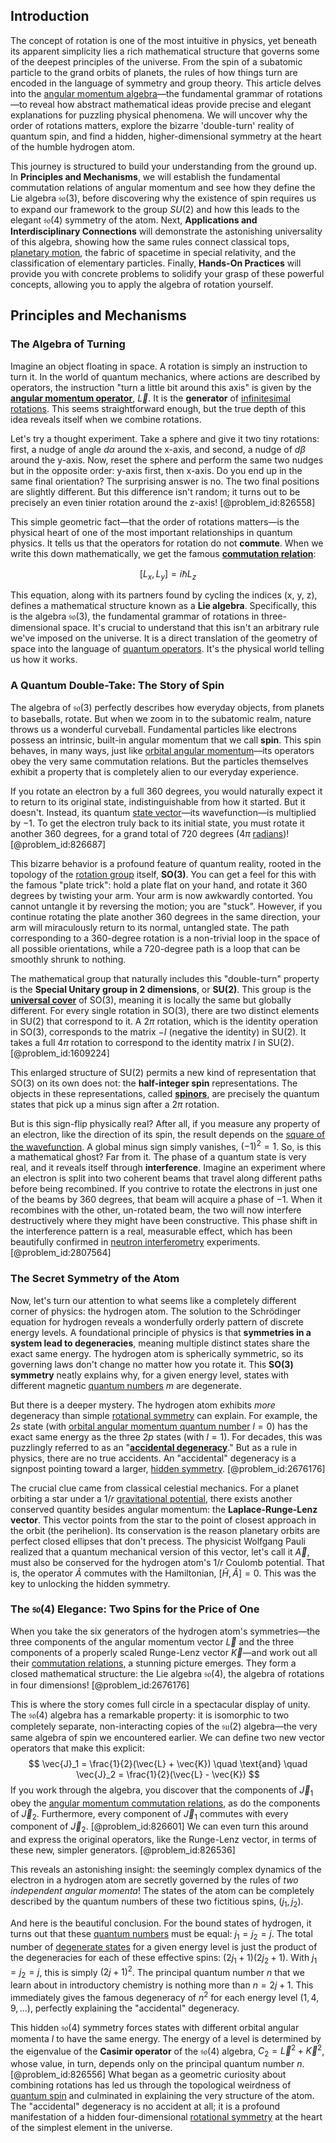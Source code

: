 ## Introduction
The concept of rotation is one of the most intuitive in physics, yet beneath its apparent simplicity lies a rich mathematical structure that governs some of the deepest principles of the universe. From the spin of a subatomic particle to the grand orbits of planets, the rules of how things turn are encoded in the language of symmetry and group theory. This article delves into the [angular momentum algebra](@article_id:178458)—the fundamental grammar of rotations—to reveal how abstract mathematical ideas provide precise and elegant explanations for puzzling physical phenomena. We will uncover why the order of rotations matters, explore the bizarre 'double-turn' reality of quantum spin, and find a hidden, higher-dimensional symmetry at the heart of the humble hydrogen atom.

This journey is structured to build your understanding from the ground up. In **Principles and Mechanisms**, we will establish the fundamental commutation relations of angular momentum and see how they define the Lie algebra $\mathfrak{so}(3)$, before discovering why the existence of spin requires us to expand our framework to the group $SU(2)$ and how this leads to the elegant $\mathfrak{so}(4)$ symmetry of the atom. Next, **Applications and Interdisciplinary Connections** will demonstrate the astonishing universality of this algebra, showing how the same rules connect classical tops, [planetary motion](@article_id:170401), the fabric of spacetime in special relativity, and the classification of elementary particles. Finally, **Hands-On Practices** will provide you with concrete problems to solidify your grasp of these powerful concepts, allowing you to apply the algebra of rotation yourself.

## Principles and Mechanisms

### The Algebra of Turning

Imagine an object floating in space. A rotation is simply an instruction to turn it. In the world of quantum mechanics, where actions are described by operators, the instruction "turn a little bit around this axis" is given by the **[angular momentum operator](@article_id:155467)**, $\vec{L}$. It is the **generator** of [infinitesimal rotations](@article_id:166141). This seems straightforward enough, but the true depth of this idea reveals itself when we combine rotations.

Let's try a thought experiment. Take a sphere and give it two tiny rotations: first, a nudge of angle $d\alpha$ around the x-axis, and second, a nudge of $d\beta$ around the y-axis. Now, reset the sphere and perform the same two nudges but in the opposite order: y-axis first, then x-axis. Do you end up in the same final orientation? The surprising answer is no. The two final positions are slightly different. But this difference isn't random; it turns out to be precisely an even tinier rotation around the z-axis! [@problem_id:826558]

This simple geometric fact—that the order of rotations matters—is the physical heart of one of the most important relationships in quantum physics. It tells us that the operators for rotation do not **commute**. When we write this down mathematically, we get the famous **[commutation relation](@article_id:149798)**:

$$
[L_x, L_y] = i\hbar L_z
$$

This equation, along with its partners found by cycling the indices (x, y, z), defines a mathematical structure known as a **Lie algebra**. Specifically, this is the algebra $\mathfrak{so}(3)$, the fundamental grammar of rotations in three-dimensional space. It's crucial to understand that this isn't an arbitrary rule we've imposed on the universe. It is a direct translation of the geometry of space into the language of [quantum operators](@article_id:137209). It's the physical world telling us how it works.

### A Quantum Double-Take: The Story of Spin

The algebra of $\mathfrak{so}(3)$ perfectly describes how everyday objects, from planets to baseballs, rotate. But when we zoom in to the subatomic realm, nature throws us a wonderful curveball. Fundamental particles like electrons possess an intrinsic, built-in angular momentum that we call **spin**. This spin behaves, in many ways, just like [orbital angular momentum](@article_id:190809)—its operators obey the very same commutation relations. But the particles themselves exhibit a property that is completely alien to our everyday experience.

If you rotate an electron by a full $360$ degrees, you would naturally expect it to return to its original state, indistinguishable from how it started. But it doesn't. Instead, its quantum [state vector](@article_id:154113)—its wavefunction—is multiplied by $-1$. To get the electron truly back to its initial state, you must rotate it another $360$ degrees, for a grand total of $720$ degrees ($4\pi$ [radians](@article_id:171199))! [@problem_id:826687]

This bizarre behavior is a profound feature of quantum reality, rooted in the topology of the [rotation group](@article_id:203918) itself, **SO(3)**. You can get a feel for this with the famous "plate trick": hold a plate flat on your hand, and rotate it $360$ degrees by twisting your arm. Your arm is now awkwardly contorted. You cannot untangle it by reversing the motion; you are "stuck". However, if you continue rotating the plate another $360$ degrees in the same direction, your arm will miraculously return to its normal, untangled state. The path corresponding to a $360$-degree rotation is a non-trivial loop in the space of all possible orientations, while a $720$-degree path is a loop that can be smoothly shrunk to nothing.

The mathematical group that naturally includes this "double-turn" property is the **Special Unitary group in 2 dimensions**, or **SU(2)**. This group is the **[universal cover](@article_id:150648)** of SO(3), meaning it is locally the same but globally different. For every single rotation in SO(3), there are two distinct elements in SU(2) that correspond to it. A $2\pi$ rotation, which is the identity operation in SO(3), corresponds to the matrix $-I$ (negative the identity) in SU(2). It takes a full $4\pi$ rotation to correspond to the identity matrix $I$ in SU(2). [@problem_id:1609224]

This enlarged structure of SU(2) permits a new kind of representation that SO(3) on its own does not: the **half-integer spin** representations. The objects in these representations, called **[spinors](@article_id:157560)**, are precisely the quantum states that pick up a minus sign after a $2\pi$ rotation.

But is this sign-flip physically real? After all, if you measure any property of an electron, like the direction of its spin, the result depends on the [square of the wavefunction](@article_id:175002). A global minus sign simply vanishes, $(-1)^2 = 1$. So, is this a mathematical ghost? Far from it. The phase of a quantum state is very real, and it reveals itself through **interference**. Imagine an experiment where an electron is split into two coherent beams that travel along different paths before being recombined. If you contrive to rotate the electrons in just one of the beams by $360$ degrees, that beam will acquire a phase of $-1$. When it recombines with the other, un-rotated beam, the two will now interfere destructively where they might have been constructive. This phase shift in the interference pattern is a real, measurable effect, which has been beautifully confirmed in [neutron interferometry](@article_id:152826) experiments. [@problem_id:2807564]

### The Secret Symmetry of the Atom

Now, let's turn our attention to what seems like a completely different corner of physics: the hydrogen atom. The solution to the Schrödinger equation for hydrogen reveals a wonderfully orderly pattern of discrete energy levels. A foundational principle of physics is that **symmetries in a system lead to degeneracies**, meaning multiple distinct states share the exact same energy. The hydrogen atom is spherically symmetric, so its governing laws don't change no matter how you rotate it. This **SO(3) symmetry** neatly explains why, for a given energy level, states with different magnetic [quantum numbers](@article_id:145064) $m$ are degenerate.

But there is a deeper mystery. The hydrogen atom exhibits *more* degeneracy than simple [rotational symmetry](@article_id:136583) can explain. For example, the $2s$ state (with [orbital angular momentum quantum number](@article_id:167079) $l=0$) has the exact same energy as the three $2p$ states (with $l=1$). For decades, this was puzzlingly referred to as an "**[accidental degeneracy](@article_id:141195)**." But as a rule in physics, there are no true accidents. An "accidental" degeneracy is a signpost pointing toward a larger, [hidden symmetry](@article_id:168787). [@problem_id:2676176]

The crucial clue came from classical celestial mechanics. For a planet orbiting a star under a $1/r$ [gravitational potential](@article_id:159884), there exists another conserved quantity besides angular momentum: the **Laplace-Runge-Lenz vector**. This vector points from the star to the point of closest approach in the orbit (the perihelion). Its conservation is the reason planetary orbits are perfect closed ellipses that don't precess. The physicist Wolfgang Pauli realized that a quantum mechanical version of this vector, let's call it $\vec{A}$, must also be conserved for the hydrogen atom's $1/r$ Coulomb potential. That is, the operator $\hat{A}$ commutes with the Hamiltonian, $[\hat{H}, \hat{A}] = 0$. This was the key to unlocking the hidden symmetry.

### The $\mathfrak{so}(4)$ Elegance: Two Spins for the Price of One

When you take the six generators of the hydrogen atom's symmetries—the three components of the angular momentum vector $\vec{L}$ and the three components of a properly scaled Runge-Lenz vector $\vec{K}$—and work out all their [commutation relations](@article_id:136286), a stunning picture emerges. They form a closed mathematical structure: the Lie algebra $\mathfrak{so}(4)$, the algebra of rotations in four dimensions! [@problem_id:2676176]

This is where the story comes full circle in a spectacular display of unity. The $\mathfrak{so}(4)$ algebra has a remarkable property: it is isomorphic to two completely separate, non-interacting copies of the $\mathfrak{su}(2)$ algebra—the very same algebra of spin we encountered earlier. We can define two new vector operators that make this explicit:
$$
\vec{J}_1 = \frac{1}{2}(\vec{L} + \vec{K}) \quad \text{and} \quad \vec{J}_2 = \frac{1}{2}(\vec{L} - \vec{K})
$$
If you work through the algebra, you discover that the components of $\vec{J}_1$ obey the [angular momentum commutation relations](@article_id:150459), as do the components of $\vec{J}_2$. Furthermore, every component of $\vec{J}_1$ commutes with every component of $\vec{J}_2$. [@problem_id:826601] We can even turn this around and express the original operators, like the Runge-Lenz vector, in terms of these new, simpler generators. [@problem_id:826536]

This reveals an astonishing insight: the seemingly complex dynamics of the electron in a hydrogen atom are secretly governed by the rules of *two independent angular momenta*! The states of the atom can be completely described by the quantum numbers of these two fictitious spins, $(j_1, j_2)$.

And here is the beautiful conclusion. For the bound states of hydrogen, it turns out that these [quantum numbers](@article_id:145064) must be equal: $j_1=j_2=j$. The total number of [degenerate states](@article_id:274184) for a given energy level is just the product of the degeneracies for each of these effective spins: $(2j_1+1)(2j_2+1)$. With $j_1=j_2=j$, this is simply $(2j+1)^2$. The principal quantum number $n$ that we learn about in introductory chemistry is nothing more than $n=2j+1$. This immediately gives the famous degeneracy of $n^2$ for each energy level ($1, 4, 9, \dots$), perfectly explaining the "accidental" degeneracy.

This hidden $\mathfrak{so}(4)$ symmetry forces states with different orbital angular momenta $l$ to have the same energy. The energy of a level is determined by the eigenvalue of the **Casimir operator** of the $\mathfrak{so}(4)$ algebra, $C_2 = \vec{L}^2 + \vec{K}^2$, whose value, in turn, depends only on the principal quantum number $n$. [@problem_id:826556] What began as a geometric curiosity about combining rotations has led us through the topological weirdness of [quantum spin](@article_id:137265) and culminated in explaining the very structure of the atom. The "accidental" degeneracy is no accident at all; it is a profound manifestation of a hidden four-dimensional [rotational symmetry](@article_id:136583) at the heart of the simplest element in the universe.